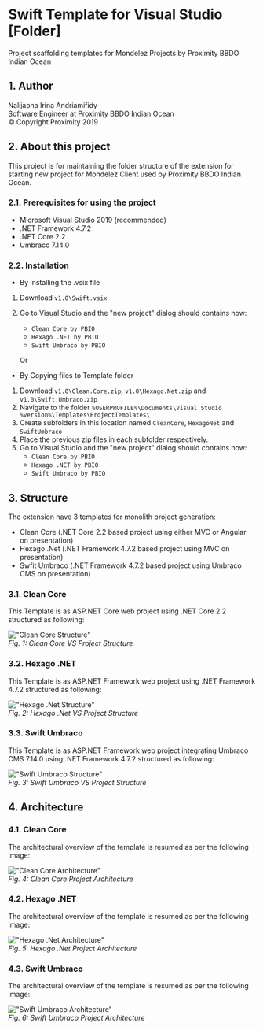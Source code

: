# Swift Template for Visual Studio [Folder]

Project scaffolding templates for Mondelez Projects by Proximity BBDO Indian Ocean

## 1. Author

Nalijaona Irina Andriamifidy  
Software Engineer at Proximity BBDO Indian Ocean  
&copy; Copyright Proximity 2019

## 2. About this project

This project is for maintaining the folder structure of the extension for starting new project for Mondelez Client used by Proximity BBDO Indian Ocean.  

### 2.1. Prerequisites for using the project

- Microsoft Visual Studio 2019 (recommended)
- .NET Framework 4.7.2
- .NET Core 2.2
- Umbraco 7.14.0

### 2.2. Installation

- By installing the .vsix file

1. Download `v1.0\Swift.vsix`
2. Go to Visual Studio and the "new project" dialog should contains now:
    - `Clean Core by PBIO`
    - `Hexago .NET by PBIO`
    - `Swift Umbraco by PBIO`

    Or

- By Copying files to Template folder

1. Download `v1.0\Clean.Core.zip`, `v1.0\Hexago.Net.zip` and `v1.0\Swift.Umbraco.zip`
2. Navigate to the folder `%USERPROFILE%\Documents\Visual Studio %version%\Templates\ProjectTemplates\`
3. Create subfolders in this location named `CleanCore`, `HexagoNet` and `SwiftUmbraco`
4. Place the previous zip files in each subfolder respectively.
5. Go to Visual Studio and the "new project" dialog should contains now:
    - `Clean Core by PBIO`
    - `Hexago .NET by PBIO`
    - `Swift Umbraco by PBIO`

## 3. Structure

The extension have 3 templates for monolith project generation:
- Clean Core (.NET Core 2.2 based project using either MVC or Angular on presentation)
- Hexago .Net (.NET Framework 4.7.2 based project using MVC on presentation)
- Swfit Umbraco (.NET Framework 4.7.2 based project using Umbraco CMS on presentation)

### 3.1. Clean Core

This Template is as ASP.NET Core web project using .NET Core 2.2 structured as following:  

!["Clean Core Structure"](Assets/Clean.Core.Structure.PNG)  
*Fig. 1: Clean Core VS Project Structure*

### 3.2. Hexago .NET

This Template is as ASP.NET Framework web project using .NET Framework 4.7.2 structured as following:  

!["Hexago .Net Structure"](Assets/Hexago.Net.Structure.PNG)  
*Fig. 2: Hexago .Net VS Project Structure*

### 3.3. Swift Umbraco

This Template is as ASP.NET Framework web project integrating Umbraco CMS 7.14.0 using .NET Framework 4.7.2 structured as following:  

!["Swift Umbraco Structure"](Assets/Swift.Umbraco.Structure.PNG)  
*Fig. 3: Swift Umbraco VS Project Structure*

## 4. Architecture

### 4.1. Clean Core

The architectural overview of the template is resumed as per the following image:

!["Clean Core Architecture"](Assets/Clean.Core.Architecture.PNG)  
*Fig. 4: Clean Core Project Architecture*

### 4.2. Hexago .NET

The architectural overview of the template is resumed as per the following image:

!["Hexago .Net Architecture"](Assets/Hexago.Net.Architecture.PNG)  
*Fig. 5: Hexago .Net Project Architecture*

### 4.3. Swift Umbraco

The architectural overview of the template is resumed as per the following image:

!["Swift Umbraco Architecture"](Assets/Swift.Umbraco.Architecture.PNG)  
*Fig. 6: Swift Umbraco Project Architecture*